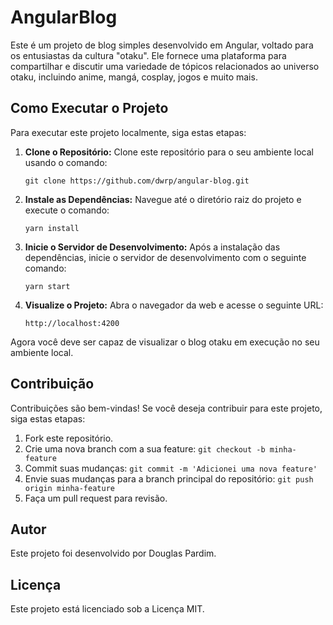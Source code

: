 # AngularBlog

Este é um projeto de blog simples desenvolvido em Angular, voltado para os entusiastas da cultura "otaku". Ele fornece uma plataforma para compartilhar e discutir uma variedade de tópicos relacionados ao universo otaku, incluindo anime, mangá, cosplay, jogos e muito mais.

## Como Executar o Projeto

Para executar este projeto localmente, siga estas etapas:

1. **Clone o Repositório:** Clone este repositório para o seu ambiente local usando o comando:
    ```
    git clone https://github.com/dwrp/angular-blog.git
    ```

2. **Instale as Dependências:** Navegue até o diretório raiz do projeto e execute o comando:
    ```
    yarn install
    ```

3. **Inicie o Servidor de Desenvolvimento:** Após a instalação das dependências, inicie o servidor de desenvolvimento com o seguinte comando:
    ```
    yarn start
    ```

4. **Visualize o Projeto:** Abra o navegador da web e acesse o seguinte URL:
    ```
    http://localhost:4200
    ```

Agora você deve ser capaz de visualizar o blog otaku em execução no seu ambiente local.

## Contribuição

Contribuições são bem-vindas! Se você deseja contribuir para este projeto, siga estas etapas:

1. Fork este repositório.
2. Crie uma nova branch com a sua feature: `git checkout -b minha-feature`
3. Commit suas mudanças: `git commit -m 'Adicionei uma nova feature'`
4. Envie suas mudanças para a branch principal do repositório: `git push origin minha-feature`
5. Faça um pull request para revisão.

## Autor

Este projeto foi desenvolvido por Douglas Pardim.

## Licença

Este projeto está licenciado sob a Licença MIT.
